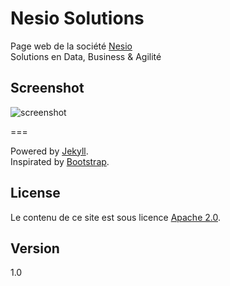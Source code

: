 # Nesio Solutions

Page web de la société [Nesio](https://nesio.fr) <br>
Solutions en Data, Business & Agilité

## Screenshot
![screenshot](https://github.com/nesio/website/blob/gh-pages/img/screenshot.png?raw=true)

===

Powered by [Jekyll](http://jekyllrb.com/). <br>
Inspirated by [Bootstrap](http://getbootstrap.com/).

## License
Le contenu de ce site est sous licence [Apache
2.0](http://www.apache.org/licenses/LICENSE-2.0.html).

## Version
1.0

